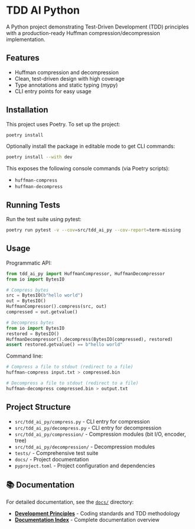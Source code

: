 # TDD AI Python

A Python project demonstrating Test-Driven Development (TDD) principles with a production-ready Huffman compression/decompression implementation.

## Features

- Huffman compression and decompression
- Clean, test-driven design with high coverage
- Type annotations and static typing (mypy)
- CLI entry points for easy usage

## Installation

This project uses Poetry. To set up the project:

```bash
poetry install
```

Optionally install the package in editable mode to get CLI commands:

```bash
poetry install --with dev
```

This exposes the following console commands (via Poetry scripts):

- `huffman-compress`
- `huffman-decompress`

## Running Tests

Run the test suite using pytest:

```bash
poetry run pytest -v --cov=src/tdd_ai_py --cov-report=term-missing
```

## Usage

Programmatic API:

```python
from tdd_ai_py import HuffmanCompressor, HuffmanDecompressor
from io import BytesIO

# Compress bytes
src = BytesIO(b"hello world")
out = BytesIO()
HuffmanCompressor().compress(src, out)
compressed = out.getvalue()

# Decompress bytes
from io import BytesIO
restored = BytesIO()
HuffmanDecompressor().decompress(BytesIO(compressed), restored)
assert restored.getvalue() == b"hello world"
```

Command line:

```bash
# Compress a file to stdout (redirect to a file)
huffman-compress input.txt > compressed.bin

# Decompress a file to stdout (redirect to a file)
huffman-decompress compressed.bin > output.txt
```

## Project Structure

- `src/tdd_ai_py/compress.py` - CLI entry for compression
- `src/tdd_ai_py/decompress.py` - CLI entry for decompression
- `src/tdd_ai_py/compression/` - Compression modules (bit I/O, encoder, tree)
- `src/tdd_ai_py/decompression/` - Decompression modules
- `tests/` - Comprehensive test suite
- `docs/` - Project documentation
- `pyproject.toml` - Project configuration and dependencies

## 📚 Documentation

For detailed documentation, see the [`docs/`](./docs/) directory:

- **[Development Principles](./docs/principles/)** - Coding standards and TDD methodology
- **[Documentation Index](./docs/README.md)** - Complete documentation overview
